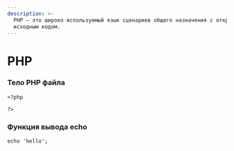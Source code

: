```yaml
---
description: >-
  PHP – это широко используемый язык сценариев общего назначения с открытым
  исходным кодом.
---
```


# PHP

### Тело PHP файла

`<?php`

`?>`

### Функция вывода echo

`echo 'hello';`

